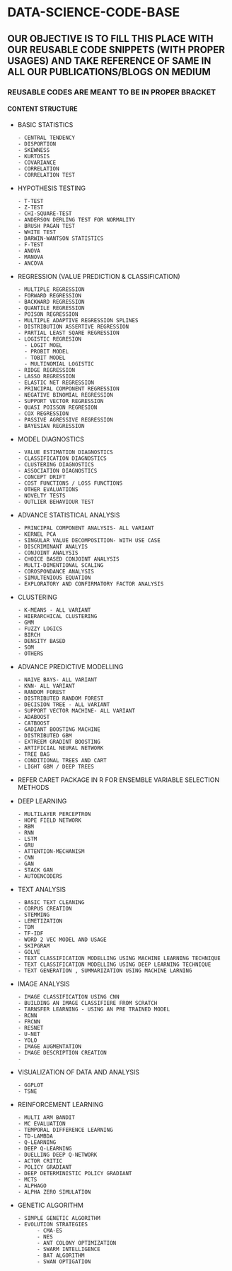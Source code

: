 # DATA-SCIENCE-CODE-BASE

## OUR OBJECTIVE IS TO FILL THIS PLACE WITH OUR REUSABLE CODE SNIPPETS (WITH PROPER USAGES) AND TAKE REFERENCE OF SAME IN ALL OUR PUBLICATIONS/BLOGS ON MEDIUM

### REUSABLE CODES ARE MEANT TO BE IN PROPER BRACKET

#### CONTENT STRUCTURE

* BASIC STATISTICS

      - CENTRAL TENDENCY
      - DISPORTION
      - SKEWNESS
      - KURTOSIS
      - COVARIANCE
      - CORRELATION
      - CORRELATION TEST
      
* HYPOTHESIS TESTING

      - T-TEST
      - Z-TEST
      - CHI-SQUARE-TEST
      - ANDERSON DERLING TEST FOR NORMALITY
      - BRUSH PAGAN TEST
      - WHITE TEST
      - DARWIN-WANTSON STATISTICS
      - F-TEST
      - ANOVA
      - MANOVA
      - ANCOVA
      
* REGRESSION (VALUE PREDICTION & CLASSIFICATION)

      - MULTIPLE REGRESSION
      - FORWARD REGRESSION
      - BACKWARD REGRESSION
      - QUANTILE REGRESSION
      - POISON REGRESSION
      - MULTIPLE ADAPTIVE REGRESSION SPLINES
      - DISTRIBUTION ASSERTIVE REGRESSION
      - PARTIAL LEAST SQARE REGRESSION
      - LOGISTIC REGRESION
        - LOGIT MOEL
        - PROBIT MODEL
        - TOBIT MODEL
        - MULTINOMIAL LOGISTIC
      - RIDGE REGRESSION
      - LASSO REGRESSION
      - ELASTIC NET REGRESSION
      - PRINCIPAL COMPONENT REGRESSION
      - NEGATIVE BINOMIAL REGRESSION
      - SUPPORT VECTOR REGRESSION
      - QUASI POISSON REGRESION 
      - COX REGRESSION
      - PASSIVE AGRESSIVE REGRESSION
      - BAYESIAN REGRESSION

* MODEL DIAGNOSTICS

      - VALUE ESTIMATION DIAGNOSTICS
      - CLASSIFICATION DIAGNOSTICS
      - CLUSTERING DIAGNOSTICS
      - ASSOCIATION DIAGNOSTICS
      - CONCEPT DRIFT
      - COST FUNCTIONS / LOSS FUNCTIONS
      - OTHER EVALUATIONS
      - NOVELTY TESTS
      - OUTLIER BEHAVIOUR TEST

* ADVANCE STATISTICAL ANALYSIS

      - PRINCIPAL COMPONENT ANALYSIS- ALL VARIANT
      - KERNEL PCA
      - SINGULAR VALUE DECOMPOSITION- WITH USE CASE
      - DISCRIMINANT ANALYIS
      - CONJOINT ANALYSIS
      - CHOICE BASED CONJOINT ANALYSIS
      - MULTI-DIMENTIONAL SCALING
      - COROSPONDANCE ANALYSIS
      - SIMULTENIOUS EQUATION
      - EXPLORATORY AND CONFIRMATORY FACTOR ANALYSIS
      
      
* CLUSTERING

      - K-MEANS - ALL VARIANT
      - HIERARCHICAL CLUSTERING
      - GMM
      - FUZZY LOGICS
      - BIRCH
      - DENSITY BASED
      - SOM
      - OTHERS

* ADVANCE PREDICTIVE MODELLING 

      - NAIVE BAYS- ALL VARIANT
      - KNN- ALL VARIANT
      - RANDOM FOREST
      - DISTRIBUTED RANDOM FOREST
      - DECISION TREE - ALL VARIANT
      - SUPPORT VECTOR MACHINE- ALL VARIANT
      - ADABOOST
      - CATBOOST
      - GADIANT BOOSTING MACHINE
      - DISTRIBUTED GBM
      - EXTREEM GRADINT BOOSTING 
      - ARTIFICIAL NEURAL NETWORK
      - TREE BAG
      - CONDITIONAL TREES AND CART
      - LIGHT GBM / DEEP TREES
      
* REFER CARET PACKAGE IN R FOR ENSEMBLE VARIABLE SELECTION METHODS
      
* DEEP LEARNING

      - MULTILAYER PERCEPTRON
      - HOPE FIELD NETWORK
      - RBM
      - RNN
      - LSTM
      - GRU
      - ATTENTION-MECHANISM
      - CNN
      - GAN
      - STACK GAN
      - AUTOENCODERS
      
      
* TEXT ANALYSIS

      - BASIC TEXT CLEANING
      - CORPUS CREATION
      - STEMMING
      - LEMETIZATION
      - TDM
      - TF-IDF
      - WORD 2 VEC MODEL AND USAGE
      - SKIPGRAM 
      - GOLVE
      - TEXT CLASSIFICATION MODELLING USING MACHINE LEARNING TECHNIQUE
      - TEXT CLASSIFICATION MODELLING USING DEEP LEARNING TECHNIQUE
      - TEXT GENERATION , SUMMARIZATION USING MACHINE LARNING
      

* IMAGE ANALYSIS

      - IMAGE CLASSIFICATION USING CNN
      - BUILDING AN IMAGE CLASSIFIERE FROM SCRATCH
      - TARNSFER LEARNING - USING AN PRE TRAINED MODEL
      - RCNN
      - FRCNN
      - RESNET
      - U-NET
      - YOLO
      - IMAGE AUGMENTATION
      - IMAGE DESCRIPTION CREATION
      -
* VISUALIZATION OF DATA AND ANALYSIS

      - GGPLOT
      - TSNE

* REINFORCEMENT LEARNING

      - MULTI ARM BANDIT
      - MC EVALUATION
      - TEMPORAL DIFFERENCE LEARNING
      - TD-LAMBDA
      - Q-LEARNING
      - DEEP Q-LEARNING
      - DUELLING DEEP Q-NETWORK
      - ACTOR CRITIC
      - POLICY GRADIANT
      - DEEP DETERMINISTIC POLICY GRADIANT
      - MCTS
      - ALPHAGO
      - ALPHA ZERO SIMULATION
      
* GENETIC ALGORITHM

      - SIMPLE GENETIC ALGORITHM
      - EVOLUTION STRATEGIES
            - CMA-ES
            - NES
            - ANT COLONY OPTIMIZATION
            - SWARM INTELLIGENCE
            - BAT ALGORITHM
            - SWAN OPTIGATION
            
            
            
      
